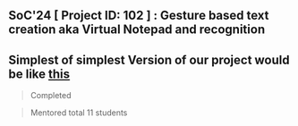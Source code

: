 ## SoC'24 [ Project ID: 102 ] : Gesture based text creation aka Virtual Notepad and recognition 

## Simplest of simplest Version of our project would be like [this](https://github.com/shoryasethia/Virtual_Notepad/blob/main/Simplest-Version-of-Project.mp4)

> Completed

> Mentored total 11 students

